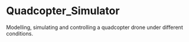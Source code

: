# Quadcopter_Simulator
Modelling, simulating and controlling a quadcopter drone under different conditions.
